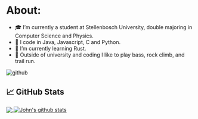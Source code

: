 # About:
- 🎓 I’m currently a student at Stellenbosch University, double majoring in Computer Science and Physics.
- 🔭 I code in Java, Javascript, C and Python.
- 🌱 I’m currently learning Rust.
- 🎸 Outside of university and coding I like to play bass, rock climb, and trail run.

![github](https://img.shields.io/badge/GitHub-000000?style=for-the-badge&logo=GitHub&logoColor=white)

## &#x1f4c8; GitHub Stats
<a href="https://github.com/Jhone-Paul/Jhone-Paul">
  <img align="center" src="https://github-readme-stats.vercel.app/api/top-langs/?username=Jhone-Paul&langs_count=3&theme=github_dark" />
</a>
<a href="https://github.com/Jhone-Paul/Jhone-Paul">
  <img align="center" src="https://github-readme-stats.vercel.app/api?username=Jhone-Paul&show_icons=true&theme=github_dark" alt="John's github stats" />
</a>
